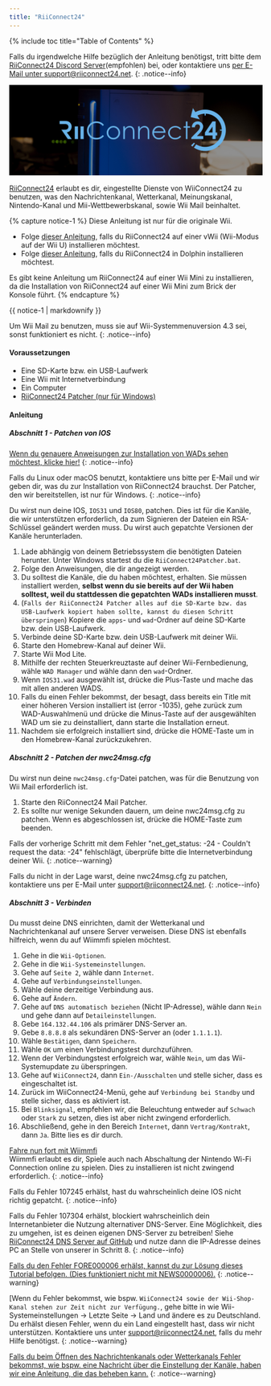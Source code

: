```yaml
---
title: "RiiConnect24"
---
```


{% include toc title="Table of Contents" %}

Falls du irgendwelche Hilfe bezüglich der Anleitung benötigst, tritt bitte dem [RiiConnect24 Discord Server](https://discord.gg/b4Y7jfD)(empfohlen) bei, oder kontaktiere uns [per E-Mail unter support@riiconnect24.net](mailto:support@riiconnect24.net).
{: .notice--info}

![RiiConnect24 Logo](/images/WiiRC24Logo.jpg)

[RiiConnect24](https://rc24.xyz/) erlaubt es dir, eingestellte Dienste von WiiConnect24 zu benutzen, was den Nachrichtenkanal, Wetterkanal, Meinungskanal, Nintendo-Kanal und Mii-Wettbewerbskanal, sowie Wii Mail beinhaltet.

{% capture notice-1 %}
Diese Anleitung ist nur für die originale Wii.

- Folge [dieser Anleitung](riiconnect24-vwii), falls du RiiConnect24 auf einer vWii (Wii-Modus auf der Wii U) installieren möchtest.
- Folge [dieser Anleitung](riiconnect24-dolphin), falls du RiiConnect24 in Dolphin installieren möchtest.

Es gibt keine Anleitung um RiiConnect24 auf einer Wii Mini zu installieren, da die Installation von RiiConnect24 auf einer Wii Mini zum Brick der Konsole führt.
{% endcapture %}

<div class="notice--warning">{{ notice-1 | markdownify }}</div>

Um Wii Mail zu benutzen, muss sie auf Wii-Systemmenuversion 4.3 sei, sonst funktioniert es nicht.
{: .notice--info}

#### Voraussetzungen

* Eine SD-Karte bzw. ein USB-Laufwerk
* Eine Wii mit Internetverbindung
* Ein Computer
* [RiiConnect24 Patcher (nur für Windows)](https://github.com/RiiConnect24/RiiConnect24-Patcher/releases)

#### Anleitung

##### Abschnitt 1 - Patchen von IOS

[Wenn du genauere Anweisungen zur Installation von WADs sehen möchtest, klicke hier!](wiimodlite)
{: .notice--info}

Falls du Linux oder macOS benutzt, kontaktiere uns bitte per E-Mail und wir geben dir, was du zur Installation von RiiConnect24 brauchst. Der Patcher, den wir bereitstellen, ist nur für Windows.
{: .notice--info}

Du wirst nun deine IOS, `IOS31` und `IOS80`, patchen. Dies ist für die Kanäle, die wir unterstützen erforderlich, da zum Signieren der Dateien ein RSA-Schlüssel geändert werden muss. Du wirst auch gepatchte Versionen der Kanäle herunterladen.

1. Lade abhängig von deinem Betriebssystem die benötigten Dateien herunter. Unter Windows startest du die `RiiConnect24Patcher.bat`.
2. Folge den Anweisungen, die dir angezeigt werden.
3. Du solltest die Kanäle, die du haben möchtest, erhalten. Sie müssen installiert werden, **selbst wenn du sie bereits auf der Wii haben solltest, weil du stattdessen die gepatchten WADs installieren musst**.
4. (`Falls der RiiConnect24 Patcher alles auf die SD-Karte bzw. das USB-Laufwerk kopiert haben sollte, kannst du diesen Schritt überspringen`) Kopiere die `apps`- und `wad`-Ordner auf deine SD-Karte bzw. dein USB-Laufwerk.
5. Verbinde deine SD-Karte bzw. dein USB-Laufwerk mit deiner Wii.
6. Starte den Homebrew-Kanal auf deiner Wii.
7. Starte Wii Mod Lite.
8. Mithilfe der rechten Steuerkreuztaste auf deiner Wii-Fernbedienung, wähle `WAD Manager` und wähle dann den `wad`-Ordner.
9. Wenn `IOS31.wad` ausgewählt ist, drücke die Plus-Taste und mache das mit allen anderen WADS.
10. Falls du einen Fehler bekommst, der besagt, dass bereits ein Title mit einer höheren Version installiert ist (error -1035), gehe zurück zum WAD-Auswahlmenü und drücke die Minus-Taste auf der ausgewählten WAD um sie zu deinstalliert, dann starte die Installation erneut.
11. Nachdem sie erfolgreich installiert sind, drücke die HOME-Taste um in den Homebrew-Kanal zurückzukehren.

##### Abschnitt 2 - Patchen der nwc24msg.cfg

Du wirst nun deine `nwc24msg.cfg`-Datei patchen, was für die Benutzung von Wii Mail erforderlich ist.

1. Starte den RiiConnect24 Mail Patcher.
2. Es sollte nur wenige Sekunden dauern, um deine nwc24msg.cfg zu patchen. Wenn es abgeschlossen ist, drücke die HOME-Taste zum beenden.

Falls der vorherige Schritt mit dem Fehler "net_get_status: -24 - Couldn't request the data: -24" fehlschlägt, überprüfe bitte die Internetverbindung deiner Wii.
{: .notice--warning}

Falls du nicht in der Lage warst, deine nwc24msg.cfg zu patchen, kontaktiere uns per E-Mail unter [support@riiconnect24.net](mailto:support@riiconnect24.net).
{: .notice--info}

##### Abschnitt 3 - Verbinden

Du musst deine DNS einrichten, damit der Wetterkanal und Nachrichtenkanal auf unsere Server verweisen. Diese DNS ist ebenfalls hilfreich, wenn du auf Wiimmfi spielen möchtest.

1. Gehe in die `Wii-Optionen`.
2. Gehe in die `Wii-Systemeinstellungen`.
3. Gehe auf `Seite 2`, wähle dann `Internet`.
4. Gehe auf `Verbindungseinstellungen`.
5. Wähle deine derzeitige Verbindung aus.
6. Gehe auf `Ändern`.
7. Gehe auf `DNS automatisch beziehen` (Nicht IP-Adresse), wähle dann `Nein` und gehe dann auf `Detaileinstellungen`.
8. Gebe `164.132.44.106` als primärer DNS-Server an.
9. Gebe `8.8.8.8` als sekundären DNS-Server an (oder `1.1.1.1`).
10. Wähle `Bestätigen`, dann `Speichern`.
11. Wähle `OK` um einen Verbindungstest durchzuführen.
12. Wenn der Verbindungstest erfolgreich war, wähle `Nein`, um das Wii-Systemupdate zu überspringen.
13. Gehe auf `WiiConnect24`, dann `Ein-/Ausschalten` und stelle sicher, dass es eingeschaltet ist.
14. Zurück im WiiConnect24-Menü, gehe auf `Verbindung bei Standby` und stelle sicher, dass es aktiviert ist.
15. Bei `Blinksignal`, empfehlen wir, die Beleuchtung entweder auf `Schwach` oder `Stark` zu setzen, dies ist aber nicht zwingend erforderlich.
16. Abschließend, gehe in den Bereich `Internet`, dann `Vertrag/Kontrakt`, dann `Ja`. Bitte lies es dir durch.


[Fahre nun fort mit Wiimmfi](wiimmfi)<br> Wiimmfi erlaubt es dir, Spiele auch nach Abschaltung der Nintendo Wi-Fi Connection online zu spielen. Dies zu installieren ist nicht zwingend erforderlich.
{: .notice--info}

Falls du Fehler 107245 erhälst, hast du wahrscheinlich deine IOS nicht richtig gepatcht.
{: .notice--info}

Falls du Fehler 107304 erhälst, blockiert wahrscheinlich dein Internetanbieter die Nutzung alternativer DNS-Server. Eine Möglichkeit, dies zu umgehen, ist es deinen eigenen DNS-Server zu betreiben! Siehe [RiiConnect24 DNS Server auf GitHub](https://github.com/RiiConnect24/DNS-Server) und nutze dann die IP-Adresse deines PC an Stelle von unserer in Schritt 8.
{: .notice--info}

[Falls du den Fehler FORE000006 erhälst, kannst du zur Lösung dieses Tutorial befolgen. (Dies funktioniert nicht mit NEWS0000006).](riiconnect24-batteryfix)
{: .notice--warning}

[Wenn du Fehler bekommst, wie bspw. `WiiConnect24 sowie der Wii-Shop-Kanal stehen zur Zeit nicht zur Verfügung.`, gehe bitte in wie Wii-Systemeinstellungen -> Letzte Seite -> Land und ändere es zu Deutschland. Du erhälst diesen Fehler, wenn du ein Land eingestellt hast, dass wir nicht unterstützen. Kontaktiere uns unter [support@riiconnect24.net](mailto:support@riiconnect24.net), falls du mehr Hilfe benötigst.
{: .notice--warning}

[Falls du beim Öffnen des Nachrichtenkanals oder Wetterkanals Fehler bekommst, wie bspw. eine Nachricht über die Einstellung der Kanäle, haben wir eine Anleitung, die das beheben kann.](riiconnect24-troubleshooting)
{: .notice--warning}
